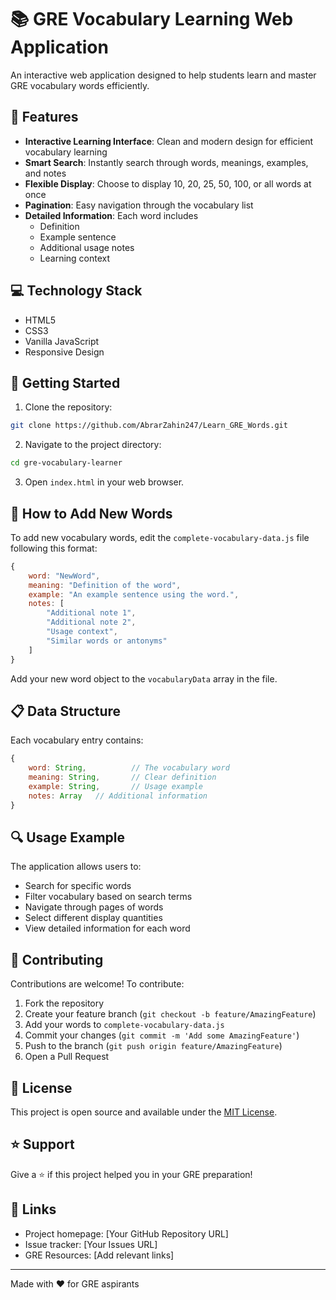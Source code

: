 # 📚 GRE Vocabulary Learning Web Application

An interactive web application designed to help students learn and master GRE vocabulary words efficiently.


## 🌟 Features

- **Interactive Learning Interface**: Clean and modern design for efficient vocabulary learning
- **Smart Search**: Instantly search through words, meanings, examples, and notes
- **Flexible Display**: Choose to display 10, 20, 25, 50, 100, or all words at once
- **Pagination**: Easy navigation through the vocabulary list
- **Detailed Information**: Each word includes
  - Definition
  - Example sentence
  - Additional usage notes
  - Learning context

## 💻 Technology Stack

- HTML5
- CSS3
- Vanilla JavaScript
- Responsive Design

## 🚀 Getting Started

1. Clone the repository:
```bash
git clone https://github.com/AbrarZahin247/Learn_GRE_Words.git
```

2. Navigate to the project directory:
```bash
cd gre-vocabulary-learner
```

3. Open `index.html` in your web browser.

## 📝 How to Add New Words

To add new vocabulary words, edit the `complete-vocabulary-data.js` file following this format:

```javascript
{
    word: "NewWord",
    meaning: "Definition of the word",
    example: "An example sentence using the word.",
    notes: [
        "Additional note 1",
        "Additional note 2",
        "Usage context",
        "Similar words or antonyms"
    ]
}
```

Add your new word object to the `vocabularyData` array in the file.

## 📋 Data Structure

Each vocabulary entry contains:
```javascript
{
    word: String,          // The vocabulary word
    meaning: String,       // Clear definition
    example: String,       // Usage example
    notes: Array   // Additional information
}
```

## 🔍 Usage Example

The application allows users to:
- Search for specific words
- Filter vocabulary based on search terms
- Navigate through pages of words
- Select different display quantities
- View detailed information for each word

## 🤝 Contributing

Contributions are welcome! To contribute:

1. Fork the repository
2. Create your feature branch (`git checkout -b feature/AmazingFeature`)
3. Add your words to `complete-vocabulary-data.js`
4. Commit your changes (`git commit -m 'Add some AmazingFeature'`)
5. Push to the branch (`git push origin feature/AmazingFeature`)
6. Open a Pull Request

## 📄 License

This project is open source and available under the [MIT License](LICENSE).

## ⭐️ Support

Give a ⭐️ if this project helped you in your GRE preparation!

## 🔗 Links

- Project homepage: [Your GitHub Repository URL]
- Issue tracker: [Your Issues URL]
- GRE Resources: [Add relevant links]

---
Made with ❤️ for GRE aspirants
